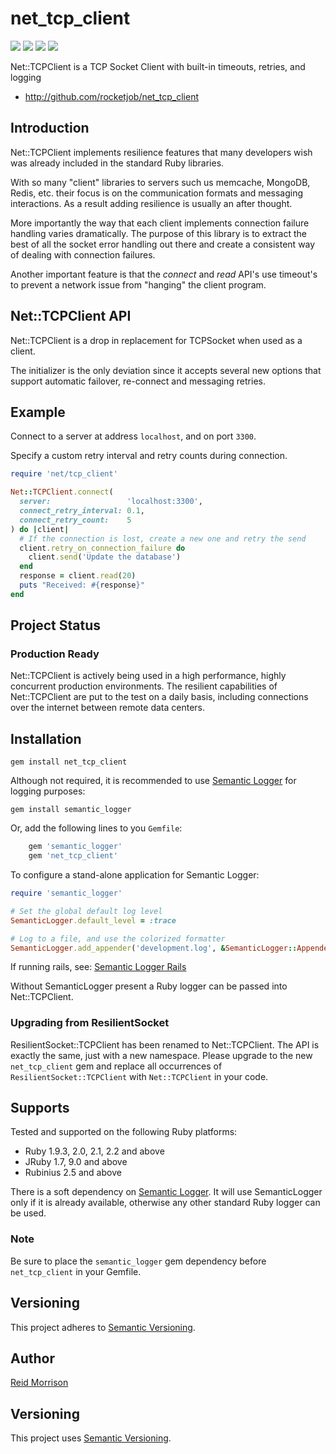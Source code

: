 # net_tcp_client
![](https://img.shields.io/gem/v/net_tcp_client.svg) ![](https://img.shields.io/travis/rocketjob/net_tcp_client.svg) ![](https://img.shields.io/gem/dt/net_tcp_client.svg) ![](https://img.shields.io/badge/status-production%20ready-blue.svg)

Net::TCPClient is a TCP Socket Client with built-in timeouts, retries, and logging

* http://github.com/rocketjob/net_tcp_client

## Introduction

Net::TCPClient implements resilience features that many developers wish was
already included in the standard Ruby libraries.

With so many "client" libraries to servers such us memcache, MongoDB, Redis, etc.
their focus is on the communication formats and messaging interactions. As a result
adding resilience is usually an after thought.

More importantly the way that each client implements connection failure handling
varies dramatically. The purpose of this library is to extract the best
of all the socket error handling out there and create a consistent way of dealing
with connection failures.

Another important feature is that the _connect_ and _read_ API's use timeout's to
prevent a network issue from "hanging" the client program.

## Net::TCPClient API

Net::TCPClient is a drop in replacement for TCPSocket when used as a client.

The initializer is the only deviation since it accepts several new options
that support automatic failover, re-connect and messaging retries.

## Example

Connect to a server at address `localhost`, and on port `3300`.

Specify a custom retry interval and retry counts during connection.

```ruby
require 'net/tcp_client'

Net::TCPClient.connect(
  server:                 'localhost:3300',
  connect_retry_interval: 0.1,
  connect_retry_count:    5
) do |client|
  # If the connection is lost, create a new one and retry the send
  client.retry_on_connection_failure do
    client.send('Update the database')
  end
  response = client.read(20)
  puts "Received: #{response}"
end
```

## Project Status

### Production Ready

Net::TCPClient is actively being used in a high performance, highly concurrent
production environments. The resilient capabilities of Net::TCPClient are put to the
test on a daily basis, including connections over the internet between remote data centers.

## Installation

    gem install net_tcp_client

Although not required, it is recommended to use [Semantic Logger](http://rocketjob.github.io/semantic_logger) for logging purposes:

    gem install semantic_logger

Or, add the following lines to you `Gemfile`:

```ruby
    gem 'semantic_logger'
    gem 'net_tcp_client'
```

To configure a stand-alone application for Semantic Logger:

```ruby
require 'semantic_logger'

# Set the global default log level
SemanticLogger.default_level = :trace

# Log to a file, and use the colorized formatter
SemanticLogger.add_appender('development.log', &SemanticLogger::Appender::Base.colorized_formatter)
```

If running rails, see: [Semantic Logger Rails](http://rocketjob.github.io/semantic_logger/rails.html)

Without SemanticLogger present a Ruby logger can be passed into Net::TCPClient.

### Upgrading from ResilientSocket

ResilientSocket::TCPClient has been renamed to Net::TCPClient.
The API is exactly the same, just with a new namespace. Please upgrade to the new
`net_tcp_client` gem and replace all occurrences of `ResilientSocket::TCPClient`
with `Net::TCPClient` in your code.

## Supports

Tested and supported on the following Ruby platforms:
- Ruby 1.9.3, 2.0, 2.1, 2.2 and above
- JRuby 1.7, 9.0 and above
- Rubinius 2.5 and above

There is a soft dependency on [Semantic Logger](http://github.com/rocketjob/semantic_logger). It will use SemanticLogger only if
it is already available, otherwise any other standard Ruby logger can be used.

### Note

Be sure to place the `semantic_logger` gem dependency before `net_tcp_client` in your Gemfile.

## Versioning

This project adheres to [Semantic Versioning](http://semver.org/).

## Author

[Reid Morrison](https://github.com/reidmorrison)

## Versioning

This project uses [Semantic Versioning](http://semver.org/).
